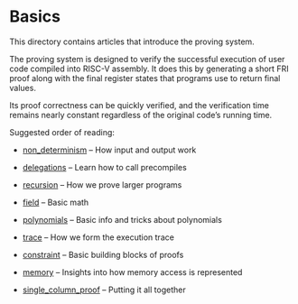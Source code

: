 # Basics

This directory contains articles that introduce the proving system.

The proving system is designed to verify the successful execution of user code compiled into RISC-V assembly. It does this by generating a short FRI proof along with the final register states that programs use to return final values.

Its proof correctness can be quickly verified, and the verification time remains nearly constant regardless of the original code’s running time.

Suggested order of reading:

* [non_determinism](./non_determinism.md) – How input and output work
* [delegations](./delegations.md) – Learn how to call precompiles
* [recursion](./recursion.md) – How we prove larger programs

* [field](./field.md) – Basic math
* [polynomials](./polynomials.md) – Basic info and tricks about polynomials

* [trace](./trace.md) – How we form the execution trace
* [constraint](./constraint.md) – Basic building blocks of proofs
* [memory](./memory.md) – Insights into how memory access is represented

* [single_column_proof](./single_column_proof.md) – Putting it all together
